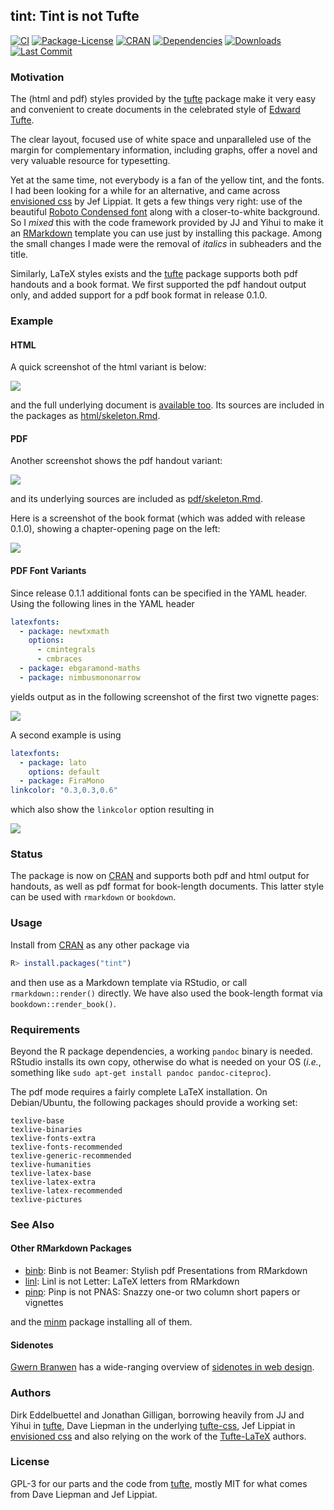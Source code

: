 ## tint: Tint is not Tufte

[![CI](https://github.com/eddelbuettel/tint/workflows/ci/badge.svg)](https://github.com/eddelbuettel/tint/actions?query=workflow%3Aci)
[![Package-License](https://img.shields.io/badge/license-GPL--3-brightgreen.svg?style=flat)](https://www.gnu.org/licenses/gpl-3.0.html) 
[![CRAN](https://www.r-pkg.org/badges/version/tint)](https://cran.r-project.org/package=tint) 
[![Dependencies](https://tinyverse.netlify.app/badge/tint)](https://cran.r-project.org/package=tint) 
[![Downloads](https://cranlogs.r-pkg.org/badges/tint?color=brightgreen)](https://www.r-pkg.org/pkg/tint)
[![Last Commit](https://img.shields.io/github/last-commit/eddelbuettel/tint)](https://github.com/eddelbuettel/tint)

### Motivation

The (html and pdf) styles provided by the [tufte](https://cran.r-project.org/package=tufte) package
make it very easy and convenient to create documents in the celebrated style of
[Edward Tufte](https://www.edwardtufte.com/).

The clear layout, focused use of white space and unparalleled use of the margin for complementary
information, including graphs, offer a novel and very valuable resource for typesetting.

Yet at the same time, not everybody is a fan of the yellow tint, and the fonts.  I had been looking
for a while for an alternative, and came across 
[envisioned css](https://github.com/nogginfuel/envisioned-css) by Jef Lippiat.  It gets a few things
very right: use of the beautiful 
[Roboto Condensed font](https://fonts.google.com/specimen/Roboto+Condensed) along with
a closer-to-white background.  So I _mixed_ this with the code framework provided by JJ and Yihui to
make it an [RMarkdown](https://rmarkdown.rstudio.com/) template you can use just by installing this
package. Among the small changes I made were the removal of _italics_ in subheaders and the title.

Similarly, LaTeX styles exists and the
[tufte](https://cran.r-project.org/package=tufte) package supports both pdf
handouts and a book format.  We first supported the pdf handout
output only, and added support for a pdf book format in release 0.1.0.


### Example

#### HTML

A quick screenshot of the html variant is below:

![](https://eddelbuettel.github.io/tint/tintHtmlScreenshot.png)

and the full underlying document is [available too](https://eddelbuettel.github.io/tint/).  Its sources 
are included in the packages as
[html/skeleton.Rmd](https://github.com/eddelbuettel/tint/blob/master/inst/rmarkdown/templates/tintHtml/skeleton/skeleton.Rmd).

#### PDF

Another screenshot shows the pdf handout variant:

![](https://eddelbuettel.github.com/tint/tintPdfScreenshot.png)

and its underlying sources are included as 
[pdf/skeleton.Rmd](https://github.com/eddelbuettel/tint/blob/master/inst/rmarkdown/templates/tintPdf/skeleton/skeleton.Rmd).

Here is a screenshot of the book format (which was added with release 0.1.0), showing a chapter-opening page on the left:

![](https://eddelbuettel.github.io/tint/tintBookScreenshot.png)

#### PDF Font Variants

Since release 0.1.1 additional fonts can be specified in the YAML header.  Using the following lines
in the YAML header 

```yaml
latexfonts: 
  - package: newtxmath
    options: 
      - cmintegrals
      - cmbraces
  - package: ebgaramond-maths
  - package: nimbusmononarrow
```

yields output as in the following screenshot of the first two vignette pages:

![](https://eddelbuettel.github.io/tint/tintPDFGaramond.png)

A second example is using 

```yaml
latexfonts: 
  - package: lato
    options: default
  - package: FiraMono
linkcolor: "0.3,0.3,0.6"
```

which also show the `linkcolor` option resulting in

![](https://eddelbuettel.github.io/tint/tintPDFLato.png)


### Status

The package is now on [CRAN](https://cran.r-project.org/package=tint) and
supports both pdf and html output for handouts, as well as pdf format for
book-length documents.  This latter style can be used with `rmarkdown` or 
`bookdown`.

### Usage 

Install from [CRAN](https://cran.r-project.org) as any other package via

```r
R> install.packages("tint")
```

and then use as a Markdown template via RStudio, or call `rmarkdown::render()` directly.
We have also used the book-length format via `bookdown::render_book()`.

### Requirements

Beyond the R package dependencies, a working `pandoc` binary is needed. RStudio installs
its own copy, otherwise do what is needed on your OS (_i.e._, something like `sudo apt-get
install pandoc pandoc-citeproc`).

The pdf mode requires a fairly complete LaTeX installation.  On Debian/Ubuntu, the
following packages should provide a working set:

```
texlive-base
texlive-binaries
texlive-fonts-extra
texlive-fonts-recommended
texlive-generic-recommended
texlive-humanities
texlive-latex-base
texlive-latex-extra
texlive-latex-recommended
texlive-pictures
```

### See Also

#### Other RMarkdown Packages

- [binb](https://github.com/eddelbuettel/binb): Binb is not Beamer: Stylish pdf Presentations from RMarkdown
- [linl](https://github.com/eddelbuettel/linl): Linl is not Letter: LaTeX letters from RMarkdown
- [pinp](https://github.com/eddelbuettel/pinp): Pinp is not PNAS: Snazzy one-or two column short papers or vignettes 

and the [minm](https://github.com/eddelbuettel/minm) package installing all of them.

#### Sidenotes

[Gwern Branwen](https://gwern.net/sidenote) has a wide-ranging overview of [sidenotes in web design](https://gwern.net/sidenote).

### Authors

Dirk Eddelbuettel and Jonathan Gilligan, borrowing heavily from JJ and Yihui in
[tufte](https://cran.r-project.org/package=tufte), Dave Liepman in the underlying
[tufte-css](https://github.com/edwardtufte/tufte-css), Jef Lippiat in
[envisioned css](https://github.com/nogginfuel/envisioned-css) and also relying on the work
of the [Tufte-LaTeX](https://tufte-latex.github.io/tufte-latex/) authors.

### License

GPL-3 for our parts and the code from [tufte](https://cran.r-project.org/package=tufte),
mostly MIT for what comes from Dave Liepman and Jef Lippiat.
